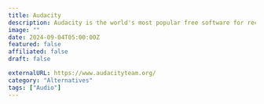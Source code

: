 ```yaml
---
title: Audacity
description: Audacity is the world's most popular free software for recording and editing audio.
image: ""
date: 2024-09-04T05:00:00Z
featured: false
affiliated: false
draft: false

externalURL: https://www.audacityteam.org/
category: "Alternatives"
tags: ["Audio"]
---
```

